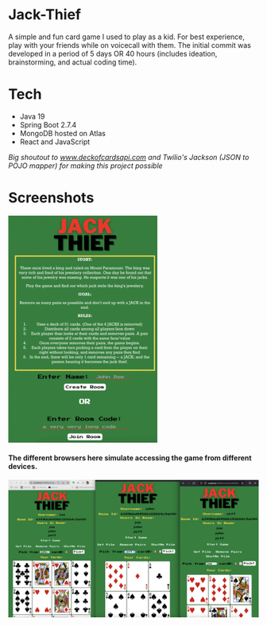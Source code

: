 # Jack-Thief

A simple and fun card game I used to play as a kid. For best experience, play with your friends while on voicecall with them. The initial commit was developed in a period of 5 days OR 40 hours (includes ideation, brainstorming, and actual coding time).

# Tech
- Java 19
- Spring Boot 2.7.4
- MongoDB hosted on Atlas
- React and JavaScript

*Big shoutout to www.deckofcardsapi.com and Twilio's Jackson (JSON to POJO mapper) for making this project possible*

# Screenshots

<img src="/screenshots/Screen%20Shot%202022-10-14%20at%2012.40.59%20PM.png" alt="screenshot1" width=300/> 

#### The different browsers here simulate accessing the game from different devices.
<img src="/screenshots/Screen%20Shot%202022-10-14%20at%2012.44.45%20PM.png" alt="screenshot1" width=800/>
